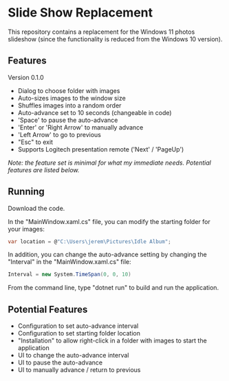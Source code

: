 # Slide Show Replacement

This repository contains a replacement for the Windows 11 photos slideshow (since the functionality is reduced from the Windows 10 version).

## Features  
Version 0.1.0
* Dialog to choose folder with images
* Auto-sizes images to the window size
* Shuffles images into a random order
* Auto-advance set to 10 seconds (changeable in code)
* 'Space' to pause the auto-advance
* 'Enter' or 'Right Arrow' to manually advance
* 'Left Arrow' to go to previous
* "Esc" to exit
* Supports Logitech presentation remote ('Next' / 'PageUp')

*Note: the feature set is minimal for what my immediate needs. Potential features are listed below.*

## Running
Download the code.

In the "MainWindow.xaml.cs" file, you can modify the starting folder for your images:

```c#
var location = @"C:\Users\jerem\Pictures\Idle Album";
```

In addition, you can change the auto-advance setting by changing the "Interval" in the "MainWindow.xaml.cs" file:

```c#
Interval = new System.TimeSpan(0, 0, 10)
```

From the command line, type "dotnet run" to build and run the application.

## Potential Features
* Configuration to set auto-advance interval
* Configuration to set starting folder location
* "Installation" to allow right-click in a folder with images to start the application
* UI to change the auto-advance interval
* UI to pause the auto-advance
* UI to manually advance / return to previous

## 
